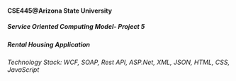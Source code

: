 #### CSE445@Arizona State University
##### Service Oriented Computing Model- Project 5
##### Rental Housing Application
###### Technology Stack: WCF, SOAP, Rest API, ASP.Net, XML, JSON, HTML, CSS, JavaScript 
